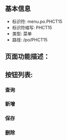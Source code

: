 
## 基本信息

- 标识符: menu.po.PHCT15
- 标识符缩写: PHCT15
- 类型: 菜单
- 路径: /po/PHCT15

## 页面功能描述：





## 按钮列表:


### 查询



### 新增



### 保存



### 删除


